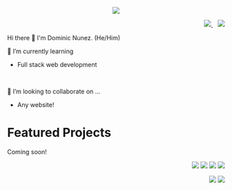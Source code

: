 <p align='center'>
	<IMG SRC='GitHub-Profile.png'>
		</p>

	
<p align='right'>
  <a href="https://www.linkedin.com/in/dominic-natural-talent/">
    <img src="https://img.shields.io/badge/linkedin-%230077B5.svg?&style=for-the-badge&logo=linkedin&logoColor=white" />
  </a>&nbsp;&nbsp;
     <a href="mailto:dominicnunez@gmail.com">
 <img src="https://img.shields.io/badge/gmail-D14836?&style=for-the-badge&logo=gmail&logoColor=white" />
	</a>
</p>
	
Hi there 👋 I'm Dominic Nunez. (He/Him)
	
🔭 I’m currently learning
	<ul>
	<li>Full stack web development</li>
	</ul>
&nbsp;&nbsp;

👥 I’m looking to collaborate on ...
	<ul>
		<li>Any website!</li>
	</ul>
	

	
<h1>Featured Projects</h1>
Coming soon!

	
<p align='right'>
	    <img src='https://img.shields.io/badge/HTML5-E34F26?style=for-the-badge&logo=html5&logoColor=white'>
	  <img src='https://img.shields.io/badge/CSS3-1572B6?style=for-the-badge&logo=css3&logoColor=white'>
	  <img src='https://img.shields.io/badge/JavaScript-F7DF1E?style=for-the-badge&logo=javascript&logoColor=black'>
	  <img src='https://img.shields.io/badge/Node.js-43853D?style=for-the-badge&logo=node.js&logoColor=white'>
</p>
<p align='right'>
	  <img src='https://img.shields.io/badge/React-20232A?style=for-the-badge&logo=react&logoColor=61DAFB'>
	  <img src='https://img.shields.io/badge/React_Router-CA4245?style=for-the-badge&logo=react-router&logoColor=white'>
</p>
